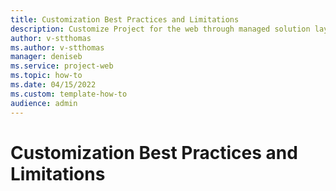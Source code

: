 ```yaml
---
title: Customization Best Practices and Limitations
description: Customize Project for the web through managed solution layers using at least two environments. Use Teams Groups security roles, and avoid restricting access to the Project entities.  
author: v-stthomas
ms.author: v-stthomas
manager: deniseb
ms.service: project-web
ms.topic: how-to
ms.date: 04/15/2022
ms.custom: template-how-to
audience: admin
---
```


# Customization Best Practices and Limitations

